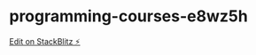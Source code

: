 # programming-courses-e8wz5h

[Edit on StackBlitz ⚡️](https://stackblitz.com/edit/programming-courses-e8wz5h)